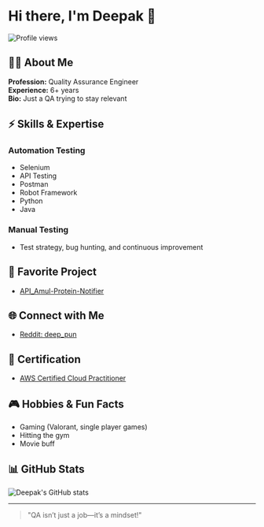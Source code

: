 # Hi there, I'm Deepak 👋

![Profile views](https://komarev.com/ghpvc/?username=DeepakAwasthi97&color=blue)

## 👨‍💻 About Me
**Profession:** Quality Assurance Engineer  
**Experience:** 6+ years  
**Bio:** Just a QA trying to stay relevant

## ⚡ Skills & Expertise

### Automation Testing
- Selenium
- API Testing
- Postman
- Robot Framework
- Python
- Java

### Manual Testing
- Test strategy, bug hunting, and continuous improvement

## 🚀 Favorite Project
- [API_Amul-Protein-Notifier](https://github.com/DeepakAwasthi97/API_Amul-Protein-Notifier)

## 🌐 Connect with Me
- [Reddit: deep_pun](https://www.reddit.com/user/deep_pun/)

## 🏅 Certification
- [AWS Certified Cloud Practitioner](https://www.credly.com/badges/bec2653a-68c1-4b0d-ac89-39fc9c1d2b5b/public_url)

## 🎮 Hobbies & Fun Facts
- Gaming (Valorant, single player games)
- Hitting the gym
- Movie buff

## 📊 GitHub Stats

![Deepak's GitHub stats](https://github-readme-stats.vercel.app/api?username=DeepakAwasthi97&show_icons=true&theme=tokyonight&count_private=true)

---

> "QA isn’t just a job—it’s a mindset!"

<!--
Feel free to connect or check out my work!
-->
